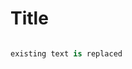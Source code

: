 # Title

```@docsub: cat hello.txt
```

```python @docsub: cat hello.py
existing text is replaced
```
